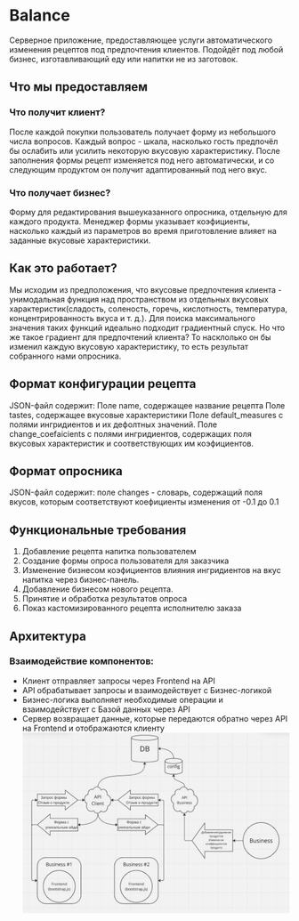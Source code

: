 # Balance

Серверное приложение, предоставляющее услуги автоматического изменения рецептов под предпочтения клиентов. Подойдёт под
любой бизнес, изготавливающий еду или напитки не из заготовок.

## Что мы предоставляем

### Что получит клиент?

После каждой покупки пользователь получает форму из небольшого числа вопросов. Каждый вопрос - шкала, насколько гость
предпочёл бы ослабить или усилить некоторую вкусовую характеристику. После заполнения формы рецепт изменяется под него
автоматически, и со следующим продуктом он получит адаптированный под него вкус.

### Что получает бизнес?

Форму для редактирования вышеуказанного опросника, отдельную для каждого продукта. Менеджер формы указывает коэфициенты,
насколько каждый из параметров во время приготовление влияет на заданные вкусовые характеристики.

## Как это работает?

Мы исходим из предположения, что вкусовые предпочтения клиента - унимодальная функция над пространством из отдельных
вкусовых характеристик(сладость, соленость, горечь, кислотность, температура, концентрированность вкуса и т. д.). Для
поиска максимального значения таких функций идеально подходит градиентный спуск. Но что же такое градиент для
предпочтений клиента? То насклолько он бы изменил каждую вкусовую характеристику, то есть результат собранного нами
опросника.

## Формат конфигурации рецепта

JSON-файл содержит:
Поле name, содержащее название рецепта
Поле tastes, содержащее вкусовые характеристики
Поле default_measures с полями ингридиентов и их дефолтных значений.
Поле change_coefаicients с полями ингридиентов, содержащих поля вкусовых характеристик и соответствующих им коэфициентов.

## Формат опросника

JSON-файл содержит:
поле changes - словарь, содержащий поля вкусов, которым соответствуют коефициенты изменения от -0.1 до 0.1

## Функциональные требования

1. Добавление рецепта напитка пользователем
2. Создание формы опроса пользователя для заказчика
3. Изменение бизнесом коэфициентов влияния ингридиентов на вкус напитка через бизнес-панель.
4. Добавление бизнесом нового рецепта.
5. Принятие и обработка результатов опроса
6. Показ кастомизированного рецепта исполнителю заказа

   
## Архитектура

### Взаимодействие компонентов:

- Клиент отправляет запросы через Frontend на API
- API обрабатывает запросы и взаимодействует с Бизнес-логикой
- Бизнес-логика выполняет необходимые операции и взаимодействует с Базой данных через API
- Сервер возвращает данные, которые передаются обратно через API на Frontend и отображаются клиенту
  ![Architecture](architecture.jpg)
